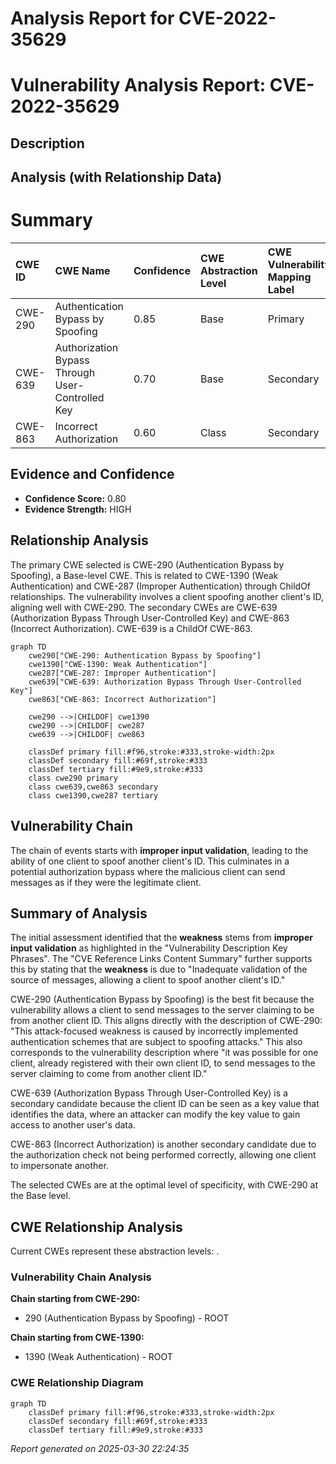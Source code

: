 # Analysis Report for CVE-2022-35629

# Vulnerability Analysis Report: CVE-2022-35629

## Description



## Analysis (with Relationship Data)

# Summary
| CWE ID  | CWE Name                                                                 | Confidence | CWE Abstraction Level | CWE Vulnerability Mapping Label | CWE-Vulnerability Mapping Notes |
| :-------- | :----------------------------------------------------------------------- | :--------- | :---------------------- | :------------------------------ | :------------------------------ |
| CWE-290 | Authentication Bypass by Spoofing                                          | 0.85       | Base                    | Primary                          | Allowed                       |
| CWE-639 | Authorization Bypass Through User-Controlled Key                                       | 0.70       | Base                    | Secondary                       | Allowed                       |
| CWE-863 | Incorrect Authorization                                                          | 0.60       | Class                   | Secondary                       | Allowed-with-Review           |

## Evidence and Confidence

*   **Confidence Score:** 0.80
*   **Evidence Strength:** HIGH

## Relationship Analysis
The primary CWE selected is CWE-290 (Authentication Bypass by Spoofing), a Base-level CWE. This is related to CWE-1390 (Weak Authentication) and CWE-287 (Improper Authentication) through ChildOf relationships. The vulnerability involves a client spoofing another client's ID, aligning well with CWE-290. The secondary CWEs are CWE-639 (Authorization Bypass Through User-Controlled Key) and CWE-863 (Incorrect Authorization). CWE-639 is a ChildOf CWE-863.

```mermaid
graph TD
    cwe290["CWE-290: Authentication Bypass by Spoofing"]
    cwe1390["CWE-1390: Weak Authentication"]
    cwe287["CWE-287: Improper Authentication"]
    cwe639["CWE-639: Authorization Bypass Through User-Controlled Key"]
    cwe863["CWE-863: Incorrect Authorization"]

    cwe290 -->|CHILDOF| cwe1390
    cwe290 -->|CHILDOF| cwe287
    cwe639 -->|CHILDOF| cwe863

    classDef primary fill:#f96,stroke:#333,stroke-width:2px
    classDef secondary fill:#69f,stroke:#333
    classDef tertiary fill:#9e9,stroke:#333
    class cwe290 primary
    class cwe639,cwe863 secondary
    class cwe1390,cwe287 tertiary
```

## Vulnerability Chain
The chain of events starts with **improper input validation**, leading to the ability of one client to spoof another client's ID. This culminates in a potential authorization bypass where the malicious client can send messages as if they were the legitimate client.

## Summary of Analysis
The initial assessment identified that the **weakness** stems from **improper input validation** as highlighted in the "Vulnerability Description Key Phrases". The "CVE Reference Links Content Summary" further supports this by stating that the **weakness** is due to "Inadequate validation of the source of messages, allowing a client to spoof another client's ID."

CWE-290 (Authentication Bypass by Spoofing) is the best fit because the vulnerability allows a client to send messages to the server claiming to be from another client ID. This aligns directly with the description of CWE-290: "This attack-focused weakness is caused by incorrectly implemented authentication schemes that are subject to spoofing attacks." This also corresponds to the vulnerability description where "it was possible for one client, already registered with their own client ID, to send messages to the server claiming to come from another client ID."

CWE-639 (Authorization Bypass Through User-Controlled Key) is a secondary candidate because the client ID can be seen as a key value that identifies the data, where an attacker can modify the key value to gain access to another user's data.

CWE-863 (Incorrect Authorization) is another secondary candidate due to the authorization check not being performed correctly, allowing one client to impersonate another.

The selected CWEs are at the optimal level of specificity, with CWE-290 at the Base level.


## CWE Relationship Analysis

Current CWEs represent these abstraction levels: .


### Vulnerability Chain Analysis

**Chain starting from CWE-290:**
- 290 (Authentication Bypass by Spoofing) - ROOT


**Chain starting from CWE-1390:**
- 1390 (Weak Authentication) - ROOT



### CWE Relationship Diagram

```mermaid
graph TD
    classDef primary fill:#f96,stroke:#333,stroke-width:2px
    classDef secondary fill:#69f,stroke:#333
    classDef tertiary fill:#9e9,stroke:#333
```



*Report generated on 2025-03-30 22:24:35*
